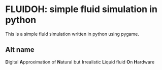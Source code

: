# FLUIDOH: simple fluid simulation in python

This is a simple fluid simulation written in python using pygame.

## Alt name

**D**igital **A**pproximation of **N**atural but **I**rrealistic **L**iquid fluid **O**n **H**ardware